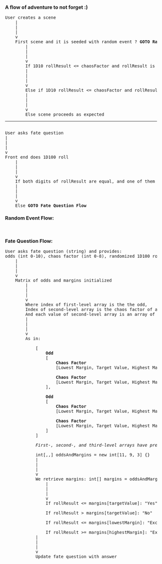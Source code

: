 ### A flow of adventure to not forget :) ###
<pre>
User creates a scene
    |
    |
    |
    v
    First scene and it is seeded with random event ? <b>GOTO Random Event Flow</b> : Front end does 1D10 roll
        |
        |
        |
        v
        If 1D10 rollResult <= chaosFactor and rollResult is even, <b>GOTO Random Event Flow</b>
        |
        |
        |
        v
        Else if 1D10 rollResult <= chaosFactor and rollResult is odd, scene is <i>altered</i>
        |
        |
        |
        v
        Else scene proceeds as expected
<hr/>
User asks fate question
|
|
|
v
Front end does 1D100 roll
    |
    |
    |
    v
    If both digits of rollResult are equal, and one of them <= chaosFactor <b>GOTO Random Event Flow</b>
    |
    |
    |
    v
    Else <b>GOTO Fate Question Flow</b>
</pre>


### Random Event Flow: ###
<pre>

</pre>


### Fate Question Flow:
<pre>
User asks fate question (string) and provides:
odds (int 0-10), chaos factor (int 0-8), randomized 1D100 roll (int 1-100)
    |
    |
    |
    v
    Matrix of odds and margins initialized
        |
        |
        |
        v
        Where index of first-level array is the the odd,
        Index of second-level array is the chaos factor of adventure
        And each value of second-level array is an array of 3 ints: lowest margin, target value, highest margin
        |
        |
        |
        v
        As in:

            [
                <b>Odd</b>
                [
                    <b>Chaos Factor</b>
                    [Lowest Margin, Target Value, Highest Margin],

                    <b>Chaos Factor</b>
                    [Lowest Margin, Target Value, Highest Margin],
                ],

                <b>Odd</b>
                [
                    <b>Chaos Factor</b>
                    [Lowest Margin, Target Value, Highest Margin],

                    <b>Chaos Factor</b>
                    [Lowest Margin, Target Value, Highest Margin],
                ]
            ]

            <i>First-, second-, and third-level arrays have predetermined size:</i>

            int[,,] oddsAndMargins = new int[11, 9, 3] {}
            |
            |
            |
            v
            We retrieve margins: int[] margins = oddsAndMargins[odds, chaosFactor]
                |
                |
                |
                v
                If rollResult <= margins[targetValue]: "Yes"

                If rollResult > margins[targetValue]: "No"

                If rollResult <= margins[lowestMargin]: "Exceptional Yes"

                If rollResult >= margins[highestMargin]: "Exceptional No"
            |
            |
            |
            v
            Update fate question with answer
</pre>